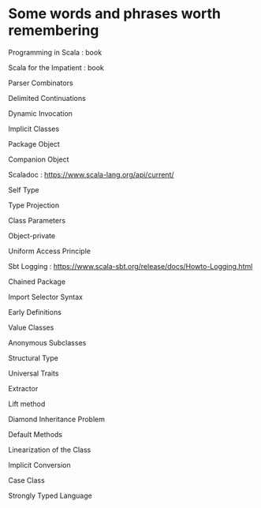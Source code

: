 # Some words and phrases worth remembering

Programming in Scala
: book

Scala for the Impatient
: book

Parser Combinators

Delimited Continuations

Dynamic Invocation

Implicit Classes

Package Object

Companion Object

Scaladoc
: https://www.scala-lang.org/api/current/

Self Type

Type Projection

Class Parameters

Object-private

Uniform Access Principle

Sbt Logging
: https://www.scala-sbt.org/release/docs/Howto-Logging.html

Chained Package

Import Selector Syntax

Early Definitions

Value Classes

Anonymous Subclasses

Structural Type

Universal Traits

Extractor

Lift method

Diamond Inheritance Problem

Default Methods

Linearization of the Class

Implicit Conversion

Case Class

Strongly Typed Language
